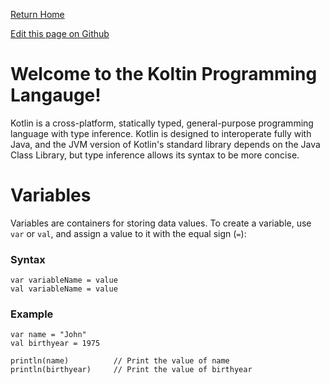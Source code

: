 [Return Home](https://mangoisbest.github.io/code-helper/)

[Edit this page on Github](https://github.com/mangoisbest/code-helper/edit/main/src/pages/Koltin/Koltin.md)

# Welcome to the Koltin Programming Langauge!

Kotlin is a cross-platform, statically typed, general-purpose programming language with type inference. Kotlin is designed to interoperate fully with Java, and the JVM version of Kotlin's standard library depends on the Java Class Library, but type inference allows its syntax to be more concise.

# Variables

Variables are containers for storing data values. To create a variable, use ```var``` or ```val```, and assign a value to it with the equal sign (```=```):

### Syntax

```koltin
var variableName = value
val variableName = value
```

### Example 

```koltin
var name = "John"
val birthyear = 1975

println(name)          // Print the value of name
println(birthyear)     // Print the value of birthyear
```